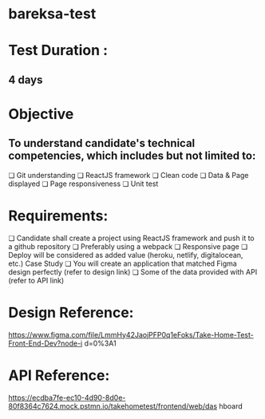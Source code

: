 # bareksa-test

# Test Duration : 
  ## 4 days

# Objective

  ## To understand candidate's technical competencies, which includes but not limited to:
❏ Git understanding
❏ ReactJS framework
❏ Clean code
❏ Data & Page displayed
❏ Page responsiveness
❏ Unit test

# Requirements:

❏ Candidate shall create a project using ReactJS framework and push it to a github repository
❏ Preferably using a webpack
❏ Responsive page
❏ Deploy will be considered as added value (heroku, netlify, digitalocean, etc.)
Case Study
❏ You will create an application that matched Figma design perfectly (refer to design link)
❏ Some of the data provided with API (refer to API link)

# Design Reference:
https://www.figma.com/file/LmmHy42JaojPFP0q1eFoks/Take-Home-Test-Front-End-Dev?node-i
d=0%3A1

# API Reference:
https://ecdba7fe-ec10-4d90-8d0e-80f8364c7624.mock.pstmn.io/takehometest/frontend/web/das
hboard
